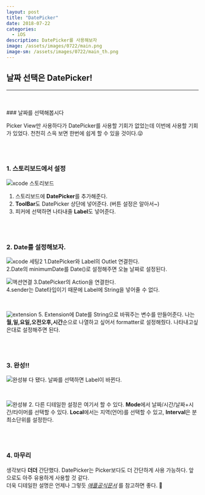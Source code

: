 ```yaml
---
layout: post
title: "DatePicker"
date: 2018-07-22
categories:
  - iOS
description: DatePicker를 사용해보자
image: /assets/images/0722/main.png
image-sm: /assets/images/0722/main_th.png
---
```



## 날짜 선택은 DatePicker!
---


<br/>
<br/>
### 날짜를 선택해봅시다

Picker View만 사용하다가 DatePicker를 사용할 기회가 없었는데 이번에 사용할 기회가 있었다. 천천히 스윽 보면 한번에 쉽게 할 수 있을 것이다.😜  
    
  
  
<br />
<br />


### 1. 스토리보드에서 설정      

![xcode 스토리보드](/assets/images/0722/story.png)
1. 스토리보드에 **DatePicker**를 추가해준다.
2. **ToolBar**도 DatePicker 상단에 넣어준다. (버튼 설정은 알아서~)
3. 피커에 선택하면 나타내줄 **Label**도 넣어준다.

  
<br />
<br />
  
  
### 2. Date를 설정해보자.  
  
  
![xcode 세팅2](/assets/images/0722/dateSetting.png)
1.DatePicker와 Label의 Outlet 연결한다.  
2.Date의 minimumDate를 Date()로 설정해주면 오늘 날짜로 설정된다.
<br />
  
![액션연결](/assets/images/0722/action.png)
3.DatePicker의 Action을 연결한다.  
4.sender는 Date타입이기 때문에 Label에 String을 넣어줄 수 없다.  
  
<br />
  
![extension](/assets/images/0722/extension.png)
5. Extension에 Date를 String으로 바꿔주는 변수를 만들어준다. 나는 **월,일,요일,오전오후,시간**순으로 나열하고 싶어서 formatter로 설정해줬다. 나타내고싶은대로 설정해주면 된다.

<br />
<br />



### 3. 완성!!  

![완성뷰](/assets/images/0722/done.png)
다 됐다. 날짜를 선택하면 Label이 바뀐다.  
    
    
<br />

![완성뷰](/assets/images/0722/dateSet.png)
2. 다른 디테일한 설정은 여기서 할 수 있다. **Mode**에서 날짜/시간/날짜+시간/타이머를 선택할 수 있다. **Local**에서는 지역(언어)를 선택할 수 있고, **Interval**은 분 최소단위를 설정한다.  


<br />
<br />


### 4. 마무리  

생각보다 **더더** 간단했다. DatePicker는 Picker보다도 더 간단하게 사용 가능하다. 앞으로도 아주 유용하게 사용할 것 같다.  
더욱 디테일한 설명은 언제나 그렇듯 *[애플공식문서](https://developer.apple.com/documentation/uikit/uidatepicker)* 를 참고하면 좋다. 🍏


  
<br />
<br />


<br />


